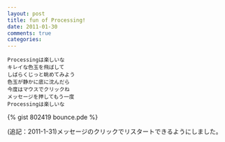 ```yaml
---
layout: post
title: fun of Processing!
date: 2011-01-30
comments: true
categories:
---
```



    Processingは楽しいな
    キレイな色玉を飛ばして
    しばらくじっと眺めてみよう
    色玉が静かに底に沈んだら
    今度はマウスでクリックね
    メッセージを押してもう一度
    Processingは楽しいな

<div class="hatena-widget">
<script src="http://gmodules.com/ig/ifr?url=http://dl.dropbox.com/u/58702/gadget2.xml&synd=open&w=320&h=460&title=&border=%23ffffff%7C0px%2C0px+solid+%23ffffff&output=js"></script>
</div>


{% gist 802419 bounce.pde %}


(追記：2011-1-31)メッセージのクリックでリスタートできるようにしました。
